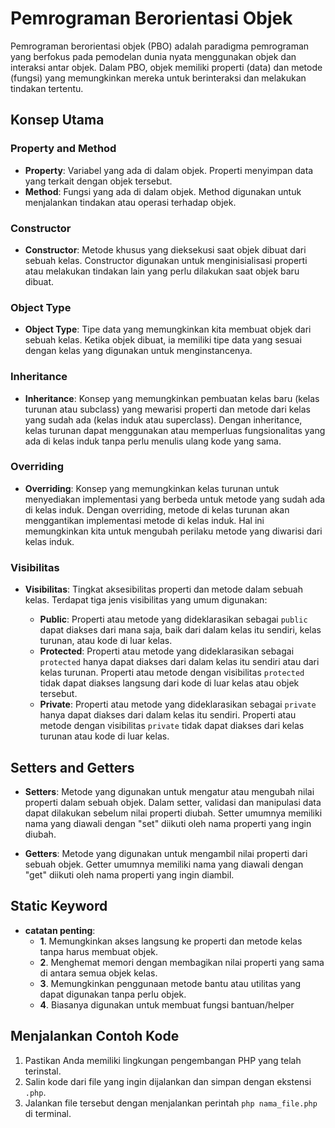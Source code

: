 # Pemrograman Berorientasi Objek

Pemrograman berorientasi objek (PBO) adalah paradigma pemrograman yang berfokus pada pemodelan dunia nyata menggunakan objek dan interaksi antar objek. Dalam PBO, objek memiliki properti (data) dan metode (fungsi) yang memungkinkan mereka untuk berinteraksi dan melakukan tindakan tertentu.

## Konsep Utama

### Property and Method

- **Property**: Variabel yang ada di dalam objek. Properti menyimpan data yang terkait dengan objek tersebut.
- **Method**: Fungsi yang ada di dalam objek. Method digunakan untuk menjalankan tindakan atau operasi terhadap objek.

### Constructor

- **Constructor**: Metode khusus yang dieksekusi saat objek dibuat dari sebuah kelas. Constructor digunakan untuk menginisialisasi properti atau melakukan tindakan lain yang perlu dilakukan saat objek baru dibuat.

### Object Type

- **Object Type**: Tipe data yang memungkinkan kita membuat objek dari sebuah kelas. Ketika objek dibuat, ia memiliki tipe data yang sesuai dengan kelas yang digunakan untuk menginstancenya.

### Inheritance

- **Inheritance**: Konsep yang memungkinkan pembuatan kelas baru (kelas turunan atau subclass) yang mewarisi properti dan metode dari kelas yang sudah ada (kelas induk atau superclass). Dengan inheritance, kelas turunan dapat menggunakan atau memperluas fungsionalitas yang ada di kelas induk tanpa perlu menulis ulang kode yang sama.

### Overriding

- **Overriding**: Konsep yang memungkinkan kelas turunan untuk menyediakan implementasi yang berbeda untuk metode yang sudah ada di kelas induk. Dengan overriding, metode di kelas turunan akan menggantikan implementasi metode di kelas induk. Hal ini memungkinkan kita untuk mengubah perilaku metode yang diwarisi dari kelas induk.

### Visibilitas

- **Visibilitas**: Tingkat aksesibilitas properti dan metode dalam sebuah kelas. Terdapat tiga jenis visibilitas yang umum digunakan:

  - **Public**: Properti atau metode yang dideklarasikan sebagai `public` dapat diakses dari mana saja, baik dari dalam kelas itu sendiri, kelas turunan, atau kode di luar kelas.
  - **Protected**: Properti atau metode yang dideklarasikan sebagai `protected` hanya dapat diakses dari dalam kelas itu sendiri atau dari kelas turunan. Properti atau metode dengan visibilitas `protected` tidak dapat diakses langsung dari kode di luar kelas atau objek tersebut.
  - **Private**: Properti atau metode yang dideklarasikan sebagai `private` hanya dapat diakses dari dalam kelas itu sendiri. Properti atau metode dengan visibilitas `private` tidak dapat diakses dari kelas turunan atau kode di luar kelas.

## Setters and Getters

- **Setters**: Metode yang digunakan untuk mengatur atau mengubah nilai properti dalam sebuah objek. Dalam setter, validasi dan manipulasi data dapat dilakukan sebelum nilai properti diubah. Setter umumnya memiliki nama yang diawali dengan "set" diikuti oleh nama properti yang ingin diubah.

- **Getters**: Metode yang digunakan untuk mengambil nilai properti dari sebuah objek. Getter umumnya memiliki nama yang diawali dengan "get" diikuti oleh nama properti yang ingin diambil.

## Static Keyword

- **catatan penting**: 
  - **1**. Memungkinkan akses langsung ke properti dan metode kelas tanpa harus membuat objek.
  - **2**. Menghemat memori dengan membagikan nilai properti yang sama di antara semua objek kelas.
  - **3**. Memungkinkan penggunaan metode bantu atau utilitas yang dapat digunakan tanpa perlu objek. 
  - **4**. Biasanya digunakan untuk membuat fungsi bantuan/helper

## Menjalankan Contoh Kode

1. Pastikan Anda memiliki lingkungan pengembangan PHP yang telah terinstal.
2. Salin kode dari file yang ingin dijalankan dan simpan dengan ekstensi `.php`.
3. Jalankan file tersebut dengan menjalankan perintah `php nama_file.php` di terminal.



